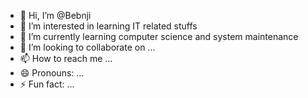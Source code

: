 - 👋 Hi, I’m @Bebnji
- 👀 I’m interested in learning IT related stuffs
- 🌱 I’m currently learning computer science and system maintenance
- 💞️ I’m looking to collaborate on ...
- 📫 How to reach me ...
- 😄 Pronouns: ...
- ⚡ Fun fact: ...

<!---
Bebnji/Bebnji is a ✨ special ✨ repository because its `README.md` (this file) appears on your GitHub profile.
You can click the Preview link to take a look at your changes.
--->
